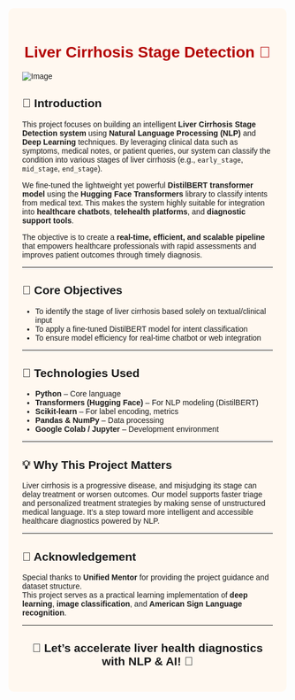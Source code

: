 <div style="background-color: #fff8f0; padding: 25px; border-radius: 10px; font-family: sans-serif;">

<h1 style="text-align: center; color: #b30000;">Liver Cirrhosis Stage Detection 🧬</h1>

![Image](https://github.com/user-attachments/assets/027a77d0-c113-4191-a6a9-4254e49dba93)

<p style="text-align: center;">
 
</p>

<h2>📖 Introduction</h2>
<p>
This project focuses on building an intelligent <b>Liver Cirrhosis Stage Detection system</b> using <b>Natural Language Processing (NLP)</b> and <b>Deep Learning</b> techniques. By leveraging clinical data such as symptoms, medical notes, or patient queries, our system can classify the condition into various stages of liver cirrhosis (e.g., <code>early_stage</code>, <code>mid_stage</code>, <code>end_stage</code>).
</p>

<p>
We fine-tuned the lightweight yet powerful <b>DistilBERT transformer model</b> using the <b>Hugging Face Transformers</b> library to classify intents from medical text. This makes the system highly suitable for integration into <b>healthcare chatbots</b>, <b>telehealth platforms</b>, and <b>diagnostic support tools</b>.
</p>

<p>
The objective is to create a <b>real-time, efficient, and scalable pipeline</b> that empowers healthcare professionals with rapid assessments and improves patient outcomes through timely diagnosis.
</p>

<hr>

<h2>🎯 Core Objectives</h2>
<ul>
  <li>To identify the stage of liver cirrhosis based solely on textual/clinical input</li>
  <li>To apply a fine-tuned DistilBERT model for intent classification</li>
  <li>To ensure model efficiency for real-time chatbot or web integration</li>
</ul>

<hr>

<h2>🧠 Technologies Used</h2>
<ul>
  <li><b>Python</b> – Core language</li>
  <li><b>Transformers (Hugging Face)</b> – For NLP modeling (DistilBERT)</li>
  <li><b>Scikit-learn</b> – For label encoding, metrics</li>
  <li><b>Pandas & NumPy</b> – Data processing</li>
  <li><b>Google Colab / Jupyter</b> – Development environment</li>
</ul>

<hr>

<h2>💡 Why This Project Matters</h2>
<p>
Liver cirrhosis is a progressive disease, and misjudging its stage can delay treatment or worsen outcomes. Our model supports faster triage and personalized treatment strategies by making sense of unstructured medical language. It’s a step toward more intelligent and accessible healthcare diagnostics powered by NLP.
</p>
<hr>

<h2>🙏 Acknowledgement</h2>
<p>
Special thanks to <b>Unified Mentor</b> for providing the project guidance and dataset structure.<br>
This project serves as a practical learning implementation of <b>deep learning</b>, <b>image classification</b>, and <b>American Sign Language recognition</b>.
</p>

<hr>

<h2 style="text-align: center;">🚀 Let’s accelerate liver health diagnostics with NLP & AI! 🧬</h2>

</div>
